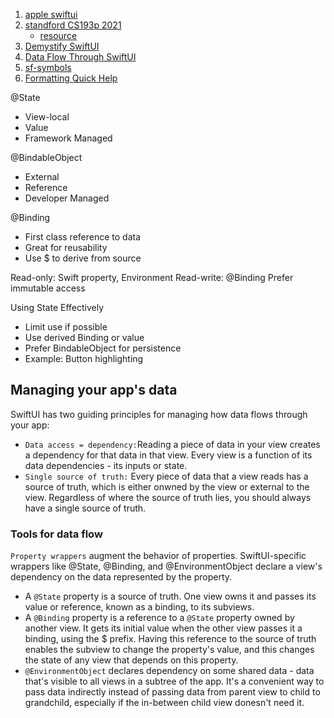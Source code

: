 1. [apple swiftui](https://developer.apple.com/tutorials/swiftui)
2. [standford CS193p 2021](https://www.bilibili.com/video/BV1fy4y1u7hX/?spm_id_from=autoNext)
    - [resource](https://cs193p.sites.stanford.edu)
4. [Demystify SwiftUI](https://developer.apple.com/videos/play/wwdc2021/10022/)
5. [Data Flow Through SwiftUI](https://developer.apple.com/videos/play/wwdc2019/226/)
6. [sf-symbols](https://developer.apple.com/sf-symbols/)
7. [Formatting Quick Help](https://developer.apple.com/library/archive/documentation/Xcode/Reference/xcode_markup_formatting_ref/SymbolDocumentation.html)



@State
- View-local
- Value
- Framework Managed


@BindableObject
- External
- Reference
- Developer Managed

@Binding
- First class reference to data
- Great for reusability
- Use $ to derive from source 

Read-only: Swift property, Environment
Read-write: @Binding
Prefer immutable access


Using State Effectively
- Limit use if possible
- Use derived Binding or value
- Prefer BindableObject for persistence
- Example: Button highlighting


## Managing your app's data

SwiftUI has two guiding principles for managing how data flows through your app:
- `Data access = dependency:`Reading a piece of data in your view creates a dependency for that data in that view. Every view is a function of its data dependencies - its inputs or state.
- `Single source of truth:` Every piece of data that a view reads has a source of truth, which is either onwned by the view or external to the view. Regardless of where the source of truth lies, you should always have a single source of truth.

### Tools for data flow
`Property wrappers` augment the behavior of properties. SwiftUI-specific wrappers like @State, @Binding, and @EnvironmentObject declare a view's dependency on the data represented by the property.
- A `@State` property is a source of truth. One view owns it and passes its value or reference, known as a binding, to its subviews.
- A `@Binding` property is a reference to a `@State` property owned by another view. It gets its initial value when the other view passes it a binding, using the $ prefix. Having this reference to the source of truth enables the subview to change the property's value, and this changes the state of any view that depends on this property.
- `@EnvironmentObject` declares dependency on some shared data - data that's visible to all views in a subtree of the app. It's a convenient way to pass data indirectly instead of passing data from parent view to child to grandchild, especially if the in-between child view donesn't need it.
